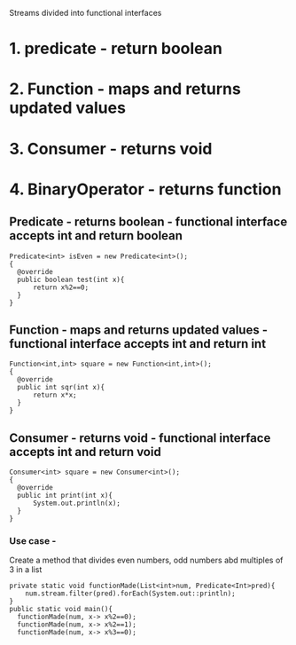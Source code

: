 Streams divided into functional interfaces 
# 1. predicate - return boolean
# 2. Function - maps and returns updated values
# 3. Consumer - returns void
# 4. BinaryOperator - returns function

## Predicate - returns boolean - functional interface accepts int and return boolean
```
Predicate<int> isEven = new Predicate<int>();
{
  @override
  public boolean test(int x){
      return x%2==0;
  }
}
```

## Function - maps and returns updated values - functional interface accepts int and return int
```
Function<int,int> square = new Function<int,int>();
{
  @override
  public int sqr(int x){
      return x*x;
  }
}
```

## Consumer - returns void - functional interface accepts int and return void
```
Consumer<int> square = new Consumer<int>();
{
  @override
  public int print(int x){
      System.out.println(x);
  }
}
```
### Use case - 
Create a method that divides even numbers, odd numbers abd multiples of 3 in a list
```
private static void functionMade(List<int>num, Predicate<Int>pred){
    num.stream.filter(pred).forEach(System.out::println);
}
public static void main(){
  functionMade(num, x-> x%2==0);
  functionMade(num, x-> x%2==1);
  functionMade(num, x-> x%3==0);
```

